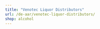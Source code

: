 ```yaml
---
title: "Venotec Liquor Distributors"
url: /de-aar/venotec-liquor-distributors/
shop: alcohol
---
```

